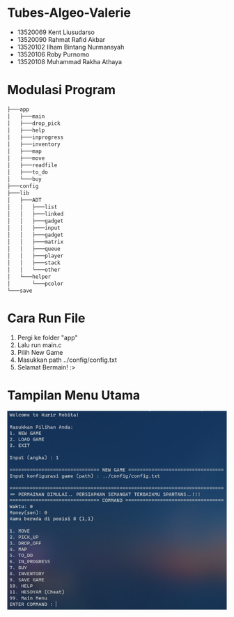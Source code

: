 # Tubes-Algeo-Valerie

- 13520069 Kent Liusudarso
- 13520090 Rahmat Rafid Akbar
- 13520102 Ilham Bintang Nurmansyah
- 13520106 Roby Purnomo
- 13520108 Muhammad Rakha Athaya

# Modulasi Program
```
├───app
│   ├───main
│   ├───drop_pick
│   ├───help
│   ├───inprogress
│   ├───inventory
│   ├───map
│   ├───move
│   ├───readfile
│   ├───to_do
│   └───buy
├───config
├───lib
│   ├───ADT
│   │   ├───list
│   │   ├───linked
│   │   ├───gadget
│   │   ├───input
│   │   ├───gadget
│   │   ├───matrix
│   │   ├───queue
│   │   ├───player
│   │   ├───stack
│   │   └───other
│   └───helper
│       └───pcolor
└───save
```
# Cara Run File

1. Pergi ke folder "app"
2. Lalu run main.c
3. Pilih New Game
4. Masukkan path ../config/config.txt
5. Selamat Bermain! :>

# Tampilan Menu Utama

![menu](menu.png "Menu Utama")